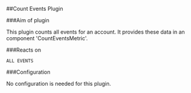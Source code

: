 ##Count Events Plugin

###Aim of plugin

This plugin counts all events for an account. It provides these data in an component 'CountEventsMetric'.

###Reacts on

```
ALL EVENTS
```

###Configuration

No configuration is needed for this plugin.